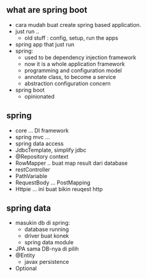 ## what are spring boot
- cara mudah buat create spring based application.
- just run ..
    - old stuff : config, setup, run the apps
- spring app that just run
- spring:
    - used to be dependency injection framework
    - now it is a whole application framework
    - programming and configuration model
    - annotate class, to become a service
    - abstraction configuration concern
- spring boot
    - opinionated

## spring
- core ... DI framework
- spring mvc ...
- spring data access
- JdbcTemplate, simplify jdbc
- @Repository context
- RowMapper .. buat map result dari database
- restController
- PathVariable
- RequestBody ... PostMapping
- Httpie ... ini buat bikin reuqest http

## spring data
- masukin db di spring:
    - database running
    - driver buat konek
    - spring data module
- JPA sama DB-nya di pilih
- @Entity
    - javax persistence
- Optional<Integer>

